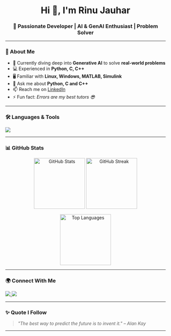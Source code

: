 <h1 align="center">Hi 👋, I'm Rinu Jauhar</h1>
<h3 align="center">🚀 Passionate Developer | AI & GenAI Enthusiast | Problem Solver</h3>

---

### 🌟 About Me  
- 🔭 Currently diving deep into **Generative AI** to solve **real-world problems**  
- 💻 Experienced in **Python, C, C++**  
- 🖥️ Familiar with **Linux, Windows, MATLAB, Simulink**  
- 💬 Ask me about **Python, C and C++**  
- 📫 Reach me on [LinkedIn](https://www.linkedin.com/in/rinu-jauhar-840891263)  
- ⚡ Fun fact: *Errors are my best tutors 😎*  

---

### 🛠️ Languages & Tools  
<p align="left">  
  <img src="https://skillicons.dev/icons?i=python,cpp,c,linux,matlab,git,vscode,github" />  
</p>

---

### 📊 GitHub Stats  
<p align="center">
  <img src="https://github-readme-stats.vercel.app/api?username=rinujauhar&show_icons=true&theme=tokyonight" alt="GitHub Stats" height="160"/>
  <img src="https://github-readme-streak-stats.herokuapp.com/?user=rinujauhar&theme=tokyonight" alt="GitHub Streak" height="160"/>
</p>

<p align="center">
  <img src="https://github-readme-stats.vercel.app/api/top-langs/?username=rinujauhar&layout=compact&theme=tokyonight" alt="Top Languages" height="160"/>
</p>

---

### 🌍 Connect With Me  
<p align="left">
<a href="https://www.linkedin.com/in/rinu-jauhar-840891263" target="_blank">
  <img src="https://img.shields.io/badge/LinkedIn-0A66C2?logo=linkedin&logoColor=fff&style=for-the-badge" />
</a>
<a href="mailto:rinujauhar@example.com">
  <img src="https://img.shields.io/badge/Email-D14836?logo=gmail&logoColor=fff&style=for-the-badge" />
</a>
</p>

---

### ✨ Quote I Follow  
> *"The best way to predict the future is to invent it." – Alan Kay*

---
